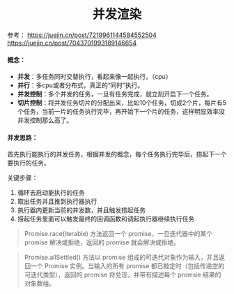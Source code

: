 # <center>**并发渲染**</center>
<article align="left" padding="0 12px">

参考：
https://juejin.cn/post/7219961144584552504
https://juejin.cn/post/7043701993189146654

#### 概念：
* **并发**：多任务同时交替执行，看起来像一起执行。（cpu）
* **并行**：多cpu或者分布式，真正的“同时”执行。
* **并发控制**：多个并发的任务，一旦有任务完成，就立刻开启下一个任务。
* **切片控制**：将并发任务切片的分配出来，比如10个任务，切成2个片，每片有5个任务，当前一片的任务执行完毕，再开始下一个片的任务，这样明显效率没并发控制那么高了。

#### 并发思路：
首先执行能执行的并发任务，根据并发的概念，每个任务执行完毕后，捞起下一个要执行的任务。

关键步骤：
1. 循环去启动能执行的任务
2. 取出任务并且推到执行器执行
3. 执行器内更新当前的并发数，并且触发捞起任务
4. 捞起任务里面可以触发最终的回调函数和调起执行器继续执行任务

> Promise.race(iterable) 方法返回一个 promise，一旦迭代器中的某个 promise 解决或拒绝，返回的 promise 就会解决或拒绝。

> Promise.allSettled() 方法以 promise 组成的可迭代对象作为输入，并且返回一个 Promise 实例。当输入的所有 promise 都已敲定时（包括传递空的可迭代类型），返回的 promise 将兑现，并带有描述每个 promsie 结果的对象数组。


</article>